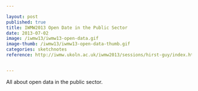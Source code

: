 ```yaml
---

layout: post
published: true
title: IWMW2013 Open Date in the Public Sector
date: 2013-07-02
image: /iwmw13/iwmw13-open-data.gif
image-thumb: /iwmw13/iwmw13-open-data-thumb.gif
categories: sketchnotes
reference: http://iwmw.ukoln.ac.uk/iwmw2013/sessions/hirst-guy/index.html


---
```


All about open data in the public sector.
